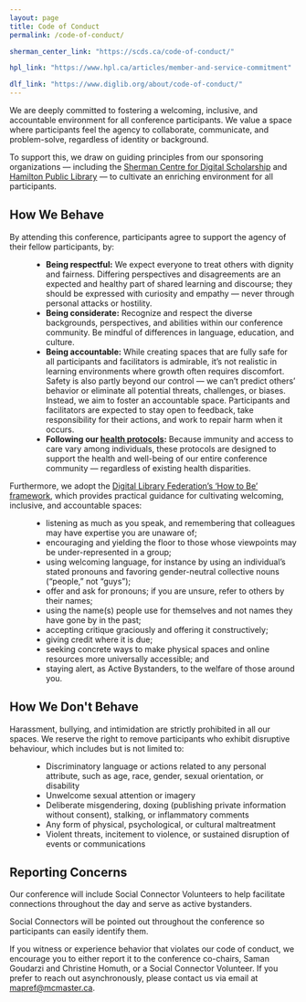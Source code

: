 ```yaml
---
layout: page
title: Code of Conduct
permalink: /code-of-conduct/

sherman_center_link: "https://scds.ca/code-of-conduct/"

hpl_link: "https://www.hpl.ca/articles/member-and-service-commitment"

dlf_link: "https://www.diglib.org/about/code-of-conduct/"
---
```


<div class="content-container">
    <p>
    We are deeply committed to fostering a welcoming, inclusive, and accountable environment for all conference participants. We value a space where participants feel the agency to collaborate, communicate, and problem-solve, regardless of identity or background. 
    </p>
    <p>
    To support this, we draw on  guiding principles from our sponsoring organizations — including the <a style="text-decoration: underline;" href="{{ page.sherman_center_link }}" target ="_blank">Sherman Centre for Digital Scholarship</a> and <a style="text-decoration: underline;" href="{{ page.hpl_link }}" target ="_blank">Hamilton Public Library</a> — to cultivate an enriching environment for all participants. 
    </p>
    <h2>How We Behave</h2>
    <p>
    By attending this conference, participants agree to support the agency of their fellow participants, by: 
    </p>
    <ul style="margin-left: 40px;">
    <li>
    <strong>Being respectful:</strong> We expect everyone to treat others with dignity and fairness. Differing perspectives and disagreements are an expected and healthy part of shared learning and discourse; they should be expressed with curiosity and empathy — never through personal attacks or hostility.  
    </li>
    <li>
    <strong>Being considerate:</strong> Recognize and respect the diverse backgrounds, perspectives, and abilities within our conference community. Be mindful of differences in language, education, and culture. 
    </li>
    <li>
    <strong>Being accountable:</strong> While creating spaces that are fully safe for all participants and facilitators is admirable, it’s not realistic in learning environments where growth often requires discomfort. Safety is also partly beyond our control — we can’t predict others’ behavior or eliminate all potential threats, challenges, or biases. Instead, we aim to foster an accountable space. Participants and facilitators are expected to stay open to feedback, take responsibility for their actions, and work to repair harm when it occurs.
    </li>
    <li>
    <strong>Following our  <a href="{{ site.baseurl }}/accessibility/#Health Protocols">health protocols</a>:</strong> Because immunity and access to care vary among individuals, these protocols are designed to support the health and well-being of our entire conference community — regardless of existing health disparities. 
    </li>
    </ul>
    <p>
    Furthermore, we adopt the <a style="text-decoration: underline;" href="{{ page.dlf_link }}" target ="_blank">Digital Library Federation’s ‘How to Be’ framework</a>, which provides practical guidance for cultivating welcoming, inclusive, and accountable spaces:  
    </p>
    <ul style="margin-left: 40px;">
    <li>
    listening as much as you speak, and remembering that colleagues may have expertise you are unaware of;
    </li>
    <li>
    encouraging and yielding the floor to those whose viewpoints may be under-represented in a group;
    </li>
    <li>
    using welcoming language, for instance by using an individual’s stated pronouns and favoring gender-neutral collective nouns (“people,” not “guys”);
    </li>
    <li>
    offer and ask for pronouns; if you are unsure, refer to others by their names;
    </li>
    <li>
    using the name(s) people use for themselves and not names they have gone by in the past;
    </li>
    <li>
    accepting critique graciously and offering it constructively;
    </li>
    <li>
    giving credit where it is due;
    </li>
    <li>
    seeking concrete ways to make physical spaces and online resources more universally accessible; and
    </li>
    <li>
    staying alert, as Active Bystanders, to the welfare of those around you.
    </li>
    </ul>
    <h2>How We Don't Behave </h2>
    <p>
    Harassment, bullying, and intimidation are strictly prohibited in all our spaces. We reserve the right to remove participants who exhibit disruptive behaviour, which includes but is not limited to:  
    </p>
    <ul style="margin-left: 40px;">
    <li>
    Discriminatory language or actions related to any personal attribute, such as age, race, gender, sexual orientation, or disability   
    </li>
    <li>
    Unwelcome sexual attention or imagery   
    </li>
    <li>
    Deliberate misgendering, doxing (publishing private information without consent), stalking, or inflammatory comments  
    </li>
    <li>
    Any form of physical, psychological, or cultural maltreatment    
    </li>
    <li>
    Violent threats, incitement to violence, or sustained disruption of events or communications 
    </li>
    </ul>

<h2>Reporting Concerns </h2>
<p>Our conference will include Social Connector Volunteers to help facilitate connections throughout the day and serve as active bystanders.</p>
<p>Social Connectors will be pointed out throughout the conference so participants can easily identify them.</p>
<p>If you witness or experience behavior that violates our code of conduct, we encourage you to either report it to the conference co-chairs, Saman Goudarzi and Christine Homuth, or a Social Connector Volunteer. If you prefer to reach out asynchronously, please contact us via email at <a href="mailto:mapref@mcmaster.ca">mapref@mcmaster.ca</a>.</p>
<br><br><br>
</div>
